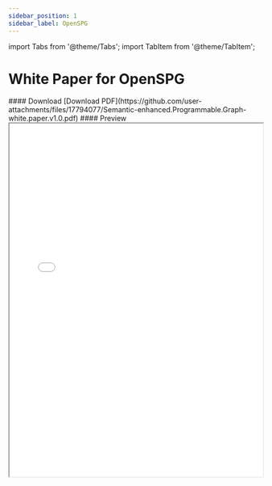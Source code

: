 ```yaml
---
sidebar_position: 1
sidebar_label: OpenSPG
---
```

import Tabs from '@theme/Tabs';
import TabItem from '@theme/TabItem';

# White Paper for OpenSPG

<Tabs>
  <TabItem value="English" label="English">
    #### Download
    [Download PDF](https://github.com/user-attachments/files/17794077/Semantic-enhanced.Programmable.Graph-white.paper.v1.0.pdf)
    #### Preview
    <iframe 
        src="/v2/pdf/openspg_paper/Semantic-enhanced.Programmable.Graph-white.paper.v1.0.en.pdf"
        style={{backgroundColor: "#f0f0f0"}}
        width="100%"
        height="700"
    />
  </TabItem>
  <TabItem value="中文" label="中文">
    #### Download
    [Download PDF](https://github.com/user-attachments/files/17794079/-.v1.0.pdf)
    #### Preview
    <iframe
        src="/v2/pdf/openspg_paper/Semantic-enhanced.Programmable.Graph-white.paper.v1.0.ch.pdf"
        style={{backgroundColor: "#f0f0f0"}}
        width="100%"
        height="700"
    />
  </TabItem>
</Tabs>